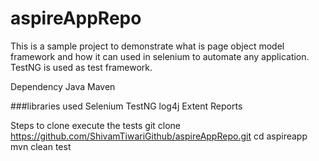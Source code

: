 # aspireAppRepo
This is a sample project to demonstrate what is page object model framework and how it can used in selenium to automate any application. TestNG is used as test framework.

Dependency Java Maven

###libraries used Selenium TestNG log4j Extent Reports

Steps to clone execute the tests
git clone https://github.com/ShivamTiwariGithub/aspireAppRepo.git
cd aspireapp
mvn clean test
